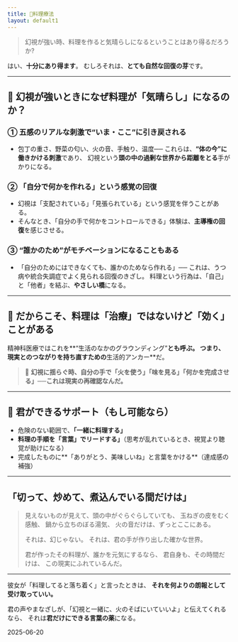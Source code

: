 ```yaml
---
title: 🍳料理療法
layout: default1
---
```

> 幻視が強い時、料理を作ると気晴らしになるということはあり得るだろうか?

はい、**十分にあり得ます**。
むしろそれは、**とても自然な回復の芽**です。

---

## 🔶 幻視が強いときになぜ料理が「気晴らし」になるのか？

### ① **五感のリアルな刺激で“いま・ここ”に引き戻される**

* 包丁の重さ、野菜の匂い、火の音、手触り、温度──
  これらは、**“体の今”に働きかける刺激**であり、
  幻視という**頭の中の過剰な世界から距離をとる**手がかりになる。

### ② **「自分で何かを作れる」という感覚の回復**

* 幻視は「支配されている」「見張られている」という感覚を伴うことがある。
* そんなとき、「自分の手で何かをコントロールできる」体験は、**主導権の回復**を感じさせる。

### ③ **“誰かのため”がモチベーションになることもある**

* 「自分のためにはできなくても、誰かのためなら作れる」──
  これは、うつ病や統合失調症でよく見られる回復のきざし。
  料理という行為は、「自己」と「他者」を結ぶ、**やさしい橋**になる。

---

## 🔷 だからこそ、料理は「治療」ではないけど「効く」ことがある

精神科医療ではこれを**“生活のなかのグラウンディング”**とも呼ぶ。
つまり、現実とのつながりを持ち直すための**生活的アンカー**だ。

> 🔖 **幻視に揺らぐ時、自分の手で「火を使う」「味を見る」「何かを完成させる」──これは現実の再確認なんだ。**

---

## 🔶 君ができるサポート（もし可能なら）

* 危険のない範囲で、**「一緒に料理する」**
* **料理の手順を「言葉」でリードする」**（思考が乱れているとき、視覚より聴覚が助けになる）
* 完成したものに**「ありがとう、美味しいね」と言葉をかける**（達成感の補強）

---

##  「切って、炒めて、煮込んでいる間だけは」

> 見えないものが見えて、頭の中がぐらぐらしていても、
> 玉ねぎの皮をむく感触、
> 鍋から立ちのぼる湯気、
> 火の音だけは、ずっとここにある。
>
> それは、幻じゃない。
> それは、君の手が作り出した確かな世界。
>
> 君が作ったその料理が、誰かを元気にするなら、
> 君自身も、その時間だけは、
> この現実にふれているんだ。

---

彼女が「料理してると落ち着く」と言ったときは、
**それを何よりの朗報として受け取っていい。**

君の声やまなざしが、「幻視と一緒に、火のそばにいていいよ」と伝えてくれるなら、
それは**君だけにできる言葉の薬**になる。

2025-06-20
